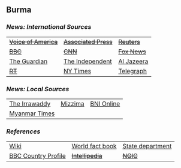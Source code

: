 ## Burma ##

### _News: International Sources_ ###
|   |   |   |
| --- | --- | --- |
| [~~Voice of America~~]() | [~~Associated Press~~]() | [~~Reuters~~]() |
| [~~BBC~~]() | [~~CNN~~]() | [~~Fox News~~]() |
| [The Guardian](https://www.theguardian.com/world/myanmar)  | [The Independent](https://www.independent.co.uk/topic/Myanmar) | [Al Jazeera](https://www.aljazeera.com/topics/country/myanmar.html) |
| [~~RT~~]() | [NY Times](https://www.nytimes.com/topic/destination/myanmar) | [Telegraph](https://www.telegraph.co.uk/burma-myanmar/) |

### _News: Local Sources_ ###
|   |   |   |
| --- | --- | --- |
| [The Irrawaddy](https://www.irrawaddy.com/) | [Mizzima](http://www.mizzima.com/) | [BNI Online](https://www.bnionline.net/en) |
| [Myanmar Times](https://www.mmtimes.com/) |  |  |


### _References_ ###
|   |   |   |
| --- | --- | --- |
| [Wiki](https://en.wikipedia.org/wiki/Myanmar) | [World fact book](https://www.cia.gov/library/publications/the-world-factbook/geos/bm.html) | [State department](https://www.state.gov/countries-areas/burma/) |
| [BBC Country Profile](https://www.bbc.com/news/world-asia-pacific-12990563) | [~~Intellipedia~~]() | [~~NGIC~~]() |
